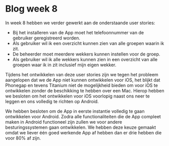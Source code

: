 # Blog week 8 #

In week 8 hebben we verder gewerkt aan de onderstaande user stories:

<ul>
<li>Bij het installeren van de App moet het telefoonnummer van de gebruiker geregistreerd worden.</li>
<li>Als gebruiker wil ik een overzicht kunnen zien van alle groepen waarin ik zit.</li>
<li>De beheerder moet meerdere wekkers kunnen instellen voor de groep.</li>
<li>Als gebruiker wil ik alle wekkers kunnen zien in een overzicht van alle groepen waar ik in zit inclusief mijn eigen wekker.</li>
</ul>

Tijdens het ontwikkelen van deze user stories zijn we tegen het probleem aangelopen dat we de App niet kunnen ontwikkelen voor iOS, het blijkt dat Phonegap en tevens Titanium niet de mogelijkheid bieden om voor iOS te ontwikkelen zonder de beschikking te hebben over een Mac. Hierop hebben we besloten om het ontwikkelen voor iOS voorlopig naast ons neer te leggen en ons volledig te richten op Android.

We hebben besloten om de App in eerste instantie volledig te gaan ontwikkelen voor Android. Zodra alle functionaliteiten die de App compleet maken in Android functioneel zijn zullen we voor andere besturingssystemen gaan ontwikkelen. We hebben deze keuze gemaakt omdat we liever één goed werkende App af hebben dan er drie hebben die voor 80% af zijn.